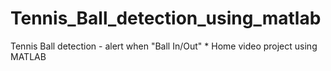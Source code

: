 # Tennis_Ball_detection_using_matlab
Tennis Ball detection - alert when "Ball In/Out" * Home video project using MATLAB
